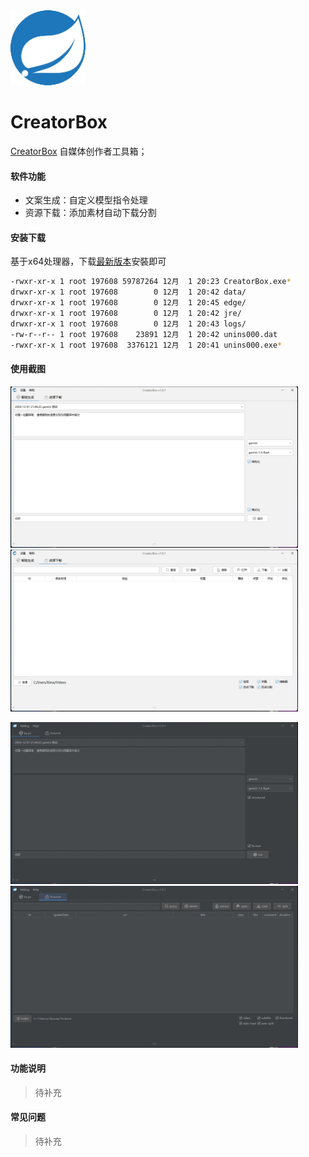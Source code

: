 <img src="images/favicon.png" alt="CreatorBox" width="120"/>

# CreatorBox

[CreatorBox](https://github.com/xiesx123/CreatorBox) 自媒体创作者工具箱；

#### 软件功能

- 文案生成：自定义模型指令处理
- 资源下载：添加素材自动下载分割

#### 安装下载

基于x64处理器，下载[最新版本](https://github.com/xiesx123/CreatorBox/tags)安裝即可

```sh
-rwxr-xr-x 1 root 197608 59787264 12月  1 20:23 CreatorBox.exe*
drwxr-xr-x 1 root 197608        0 12月  1 20:42 data/
drwxr-xr-x 1 root 197608        0 12月  1 20:45 edge/
drwxr-xr-x 1 root 197608        0 12月  1 20:42 jre/
drwxr-xr-x 1 root 197608        0 12月  1 20:43 logs/
-rw-r--r-- 1 root 197608    23891 12月  1 20:42 unins000.dat
-rwxr-xr-x 1 root 197608  3376121 12月  1 20:41 unins000.exe*
```

#### 使用截图

<img src="screenshot/light-en-app1.png" alt="CreatorBox" width="460"/> <img src="screenshot/light-en-app2.png" alt="CreatorBox" width="460"/>

<img src="screenshot/dark-zh-app1.png" alt="CreatorBox" width="460"/> <img src="screenshot/dark-zh-app2.png" alt="CreatorBox" width="460"/>

#### 功能说明

> 待补充

#### 常见问题

> 待补充
